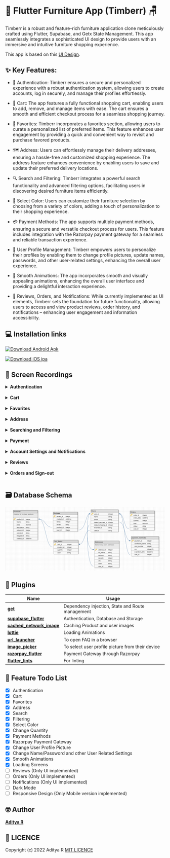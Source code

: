 #  🛌 Flutter Furniture App (Timberr) 🪑

Timberr is a robust and feature-rich furniture application clone meticulously crafted using Flutter, Supabase, and Getx State Management. This app seamlessly integrates a sophisticated UI design to provide users with an immersive and intuitive furniture shopping experience.

This app is based on this [UI Design](https://www.figma.com/file/dTdGEtZoQd2uRZc8qS5xjr/Timberr?node-id=0%3A1).

## ✨ Key Features:

- 🔐 Authentication: Timberr ensures a secure and personalized experience with a robust authentication system, allowing users to create accounts, log in securely, and manage their profiles effortlessly.

- 🛒 Cart: The app features a fully functional shopping cart, enabling users to add, remove, and manage items with ease. The cart ensures a smooth and efficient checkout process for a seamless shopping journey.

- 💖 Favorites: Timberr incorporates a favorites section, allowing users to curate a personalized list of preferred items. This feature enhances user engagement by providing a quick and convenient way to revisit and purchase favored products.

- 🗺️ Address: Users can effortlessly manage their delivery addresses, ensuring a hassle-free and customized shopping experience. The address feature enhances convenience by enabling users to save and update their preferred delivery locations.

- 🔍 Search and Filtering: Timberr integrates a powerful search functionality and advanced filtering options, facilitating users in discovering desired furniture items efficiently.

- 🌈 Select Color: Users can customize their furniture selection by choosing from a variety of colors, adding a touch of personalization to their shopping experience.

- 💳 Payment Methods: The app supports multiple payment methods, ensuring a secure and versatile checkout process for users. This feature includes integration with the Razorpay payment gateway for a seamless and reliable transaction experience.

- 👤 User Profile Management: Timberr empowers users to personalize their profiles by enabling them to change profile pictures, update names, passwords, and other user-related settings, enhancing the overall user experience.

- 💫 Smooth Animations: The app incorporates smooth and visually appealing animations, enhancing the overall user interface and providing a delightful interaction experience.

- 🚧 Reviews, Orders, and Notifications: While currently implemented as UI elements, Timberr sets the foundation for future functionality, allowing users to access and view product reviews, order history, and notifications – enhancing user engagement and information accessibility.

## 💻 Installation links

[![Download Android Apk](https://img.shields.io/badge/Download-Android%20Apk-green)](https://github.com/adityar224/FlutterFurnitureApp/releases/download/2.0.0/timberr-2.0.0.apk)

[![Download iOS ipa](https://img.shields.io/badge/Download-iOS%20App-black)](https://github.com/adityar224/FlutterFurnitureApp/releases/download/1.0.0/timberr-1.0.0.ipa)

## 📸 Screen Recordings

<details>
<summary><b>Authentication</b></summary>
<img alt="Register" loading="lazy" src="images/register.gif" height="587px" width="256px"/>
&nbsp;&nbsp;&nbsp;&nbsp;&nbsp;&nbsp;
<img alt="Login" loading="lazy" src="images/login.gif" height="587px" width="256px"/>
</details><br>

<details>
<summary><b>Cart</b></summary>
<img alt="Add to Cart" loading="lazy" src="images/add_to_cart.gif" height="587px" width="256px"/>
&nbsp;&nbsp;&nbsp;&nbsp;&nbsp;&nbsp;
<img alt="Cart Updation" loading="lazy" src="images/cart_updation.gif" height="587px" width="256px"/>
</details><br>

<details>
<summary><b>Favorites</b></summary>
<img alt="Favorites" loading="lazy" src="images/favorites.gif" height="587px" width="256px"/>
&nbsp;&nbsp;&nbsp;&nbsp;&nbsp;&nbsp;
<img alt="Favorites Search" loading="lazy" src="images/favorites_search.gif" height="587px" width="256px"/>
</details><br>

<details>
<summary><b>Address</b></summary>
<img alt="Address" loading="lazy" src="images/address.gif" height="587px" width="256px"/>
&nbsp;&nbsp;&nbsp;&nbsp;&nbsp;&nbsp;
<img alt="Delete Address" loading="lazy" src="images/delete_address.gif" height="587px" width="256px"/>
</details><br>

<details>
<summary><b>Searching and Filtering</b></summary>
<img alt="Product Search" loading="lazy" src="images/product_search.gif" height="587px" width="256px"/>&nbsp;&nbsp;&nbsp;&nbsp;&nbsp;&nbsp;
<img alt="Filter" loading="lazy" src="images/filter.gif" height="587px" width="256px"/>
</details><br>

<details>
<summary><b>Payment</b></summary>
<img alt="Payment Method" loading="lazy" src="images/payment_method.gif" height="587px" width="256px"/>&nbsp;&nbsp;&nbsp;&nbsp;&nbsp;&nbsp;
<img alt="Payment" loading="lazy" src="images/payment.gif" height="587px" width="256px"/>
</details><br>

<details>
<summary><b>Account Settings and Notifications</b></summary>
<img alt="Change Account" loading="lazy" src="images/change_account_settings.gif" height="587px" width="256px"/>&nbsp;&nbsp;&nbsp;&nbsp;&nbsp;&nbsp;
<img alt="Notifications" loading="lazy" src="images/notification.gif" height="587px" width="256px"/>
</details><br>

<details>
<summary><b>Reviews</b></summary>
<img alt="My Reviews" loading="lazy" src="images/my_reviews.gif" height="587px" width="256px"/>&nbsp;&nbsp;&nbsp;&nbsp;&nbsp;&nbsp;
<img alt="Product Reviews" loading="lazy" src="images/product_review.gif" height="587px" width="256px"/>
</details><br>

<details>
<summary><b>Orders and Sign-out</b></summary>
<img alt="Orders" loading="lazy" src="images/orders.gif" height="587px" width="256px"/>&nbsp;&nbsp;&nbsp;&nbsp;&nbsp;&nbsp;
<img alt="Sign out" loading="lazy" src="images/sign_out.gif" height="587px" width="256px"/>
</details><br>

## 🗃️ Database Schema

<img src="images/database.png">

## 🔌 Plugins

| Name                                                                      | Usage                                            |
|---------------------------------------------------------------------------|--------------------------------------------------|
| [**get**](https://pub.dev/packages/get)                                   | Dependency injection, State and Route management |
| [**supabase_flutter**](https://pub.dev/packages/supabase_flutter)         | Authentication, Database and Storage             |
| [**cached_network_image**](https://pub.dev/packages/cached_network_image) | Caching Product and user images                  |
| [**lottie**](https://pub.dev/packages/lottie)                             | Loading Animations                               |
| [**url_launcher**](https://pub.dev/packages/url_launcher)                 | To open FAQ in a browser                         |
| [**image_picker**](https://pub.dev/packages/image_picker)                 | To select user profile picture from their device |
| [**razorpay_flutter**](https://pub.dev/packages/razorpay_flutter)         | Payment Gateway through Razorpay                 |
| [**flutter_lints**](https://pub.dev/packages/flutter_lints)               | For linting                                      |

## 📃 Feature Todo List

- [x] Authentication
- [x] Cart
- [x] Favorites
- [x] Address
- [x] Search
- [x] Filtering
- [x] Select Color
- [x] Change Quantity
- [x] Payment Methods
- [x] Razorpay Payment Gateway
- [x] Change User Profile Picture
- [x] Change Name/Password and other User Related Settings
- [x] Smooth Animations
- [x] Loading Screens
- [ ] Reviews (Only UI implemented)
- [ ] Orders (Only UI implemented)
- [ ] Notifications (Only UI implemented)
- [ ] Dark Mode
- [ ] Responsive Design (Only Mobile version implemented)

## 🤓 Author

**[Aditya R](https://github.com/adityar224)**

## 🔖 LICENCE
Copyright (c) 2022 Aditya R
[MIT LICENCE](https://github.com/adityar224/FlutterFurnitureApp/blob/master/LICENSE)